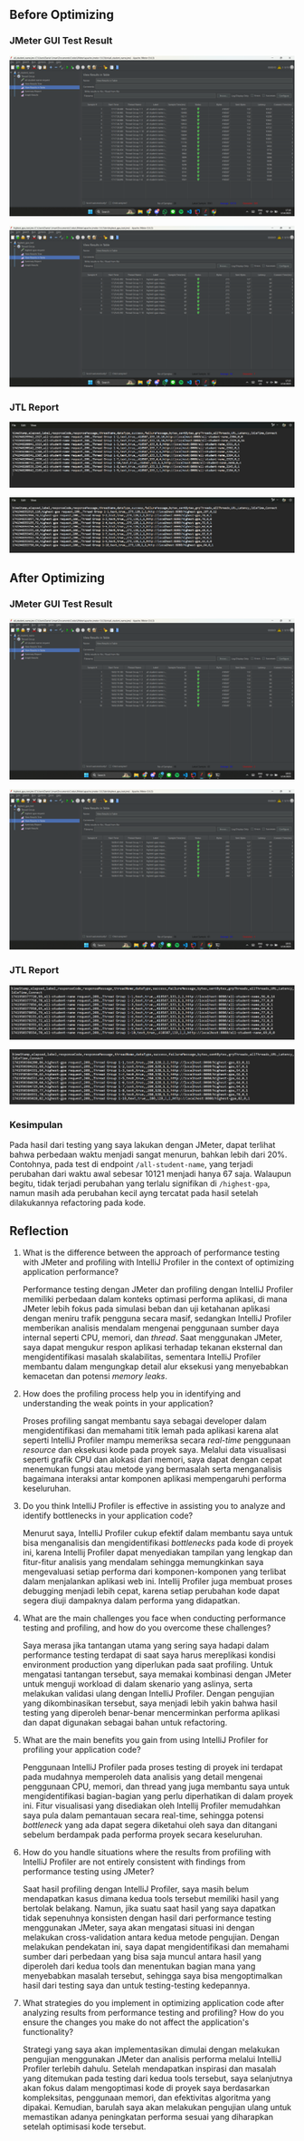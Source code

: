 ## Before Optimizing

### JMeter GUI Test Result

![all_student_name](media/all_student_name.png)

![highest_gpa](media/highest_gpa.png)


### JTL Report

![all_student_name](media/jtl_all_student_name.png)

![highest_gpa](media/jtl_highest_gpa.png)


## After Optimizing

### JMeter GUI Test Result

![highest_gpa](media/after_2.png)

![all_student_name](media/after_1.png)


### JTL Report

![highest_gpa](media/jtl_after_2.png)

![all_student_name](media/jtl_after_1.png)


### Kesimpulan

Pada hasil dari testing yang saya lakukan dengan JMeter, dapat terlihat bahwa perbedaan waktu menjadi sangat menurun, bahkan lebih dari 20%. Contohnya, pada test di endpoint `/all-student-name`, yang terjadi perubahan dari waktu awal sebesar 10121 menjadi hanya 67 saja. Walaupun begitu, tidak terjadi perubahan yang terlalu signifikan di `/highest-gpa`, namun masih ada perubahan kecil ayng tercatat pada hasil setelah dilakukannya refactoring pada kode.


## Reflection

1. What is the difference between the approach of performance testing with JMeter and profiling with IntelliJ Profiler in the context of optimizing application performance?

    Performance testing dengan JMeter dan profiling dengan IntelliJ Profiler memiliki perbedaan dalam konteks optimasi performa aplikasi, di mana JMeter lebih fokus pada simulasi beban dan uji ketahanan aplikasi dengan meniru trafik pengguna secara masif, sedangkan IntelliJ Profiler memberikan analisis mendalam mengenai penggunaan sumber daya internal seperti CPU, memori, dan *thread*. Saat menggunakan JMeter, saya dapat mengukur respon aplikasi terhadap tekanan eksternal dan mengidentifikasi masalah skalabilitas, sementara IntelliJ Profiler membantu dalam mengungkap detail alur eksekusi yang menyebabkan kemacetan dan potensi *memory leaks*.

2. How does the profiling process help you in identifying and understanding the weak points in your application?

    Proses profiling sangat membantu saya sebagai developer dalam mengidentifikasi dan memahami titik lemah pada aplikasi karena alat seperti IntelliJ Profiler mampu memeriksa secara *real-time* penggunaan *resource* dan eksekusi kode pada proyek saya. Melalui data visualisasi seperti grafik CPU dan alokasi dari memori, saya dapat dengan cepat menemukan fungsi atau metode yang bermasalah serta menganalisis bagaimana interaksi antar komponen aplikasi mempengaruhi performa keseluruhan.

3. Do you think IntelliJ Profiler is effective in assisting you to analyze and identify bottlenecks in your application code?

    Menurut saya, IntelliJ Profiler cukup efektif dalam membantu saya untuk bisa menganalisis dan mengidentifikasi *bottlenecks* pada kode di proyek ini, karena Intellij Profiler dapat menyediakan tampilan yang lengkap dan fitur-fitur analisis yang mendalam sehingga memungkinkan saya mengevaluasi setiap performa dari komponen-komponen yang terlibat dalam menjalankan aplikasi web ini. Intellij Profiler juga membuat proses debugging menjadi lebih cepat, karena setiap perubahan kode dapat segera diuji dampaknya dalam performa yang didapatkan.

4. What are the main challenges you face when conducting performance testing and profiling, and how do you overcome these challenges?

    Saya merasa jika tantangan utama yang sering saya hadapi dalam performance testing terdapat di saat saya harus mereplikasi kondisi environment production yang diperlukan pada saat profiling. Untuk mengatasi tantangan tersebut, saya memakai kombinasi dengan JMeter untuk menguji workload di dalam skenario yang aslinya, serta melakukan validasi ulang dengan IntelliJ Profiler. Dengan pengujian yang dikombinasikan tersebut, saya menjadi lebih yakin bahwa hasil testing yang diperoleh benar-benar mencerminkan performa aplikasi dan dapat digunakan sebagai bahan untuk refactoring.

5. What are the main benefits you gain from using IntelliJ Profiler for profiling your application code?

    Penggunaan IntelliJ Profiler pada proses testing di proyek ini terdapat pada mudahnya memperoleh data analisis yang detail mengenai penggunaan CPU, memori, dan thread yang juga membantu saya untuk mengidentifikasi bagian-bagian yang perlu diperhatikan di dalam proyek ini. Fitur visualisasi yang disediakan oleh Intellij Profiler memudahkan saya pula dalam pemantauan secara real-time, sehingga potensi *bottleneck* yang ada dapat segera diketahui oleh saya dan ditangani sebelum berdampak pada performa proyek secara keseluruhan.

6. How do you handle situations where the results from profiling with IntelliJ Profiler are not entirely consistent with findings from performance testing using JMeter?

    Saat hasil profiling dengan IntelliJ Profiler, saya masih belum mendapatkan kasus dimana kedua tools tersebut memiliki hasil yang bertolak belakang. Namun, jika suatu saat hasil yang saya dapatkan tidak sepenuhnya konsisten dengan hasil dari performance testing menggunakan JMeter, saya akan mengatasi situasi ini dengan melakukan cross-validation antara kedua metode pengujian. Dengan melakukan pendekatan ini, saya dapat mengidentifikasi dan memahami sumber dari perbedaan yang bisa saja muncul antara hasil yang diperoleh dari kedua tools dan menentukan bagian mana yang menyebabkan masalah tersebut, sehingga saya bisa mengoptimalkan hasil dari testing saya dan untuk testing-testing kedepannya.

7. What strategies do you implement in optimizing application code after analyzing results from performance testing and profiling? How do you ensure the changes you make do not affect the application's functionality?

    Strategi yang saya akan implementasikan dimulai dengan melakukan pengujian menggunakan JMeter dan analisis performa melalui IntelliJ Profiler terlebih dahulu. Setelah mendapatkan inspirasi dan masalah yang ditemukan pada testing dari kedua tools tersebut, saya selanjutnya akan fokus dalam mengoptimasi kode di proyek saya berdasarkan kompleksitas, penggunaan memori, dan efektivitas algoritma yang dipakai. Kemudian, barulah saya akan melakukan pengujian ulang untuk memastikan adanya peningkatan performa sesuai yang diharapkan setelah optimisasi kode tersebut.